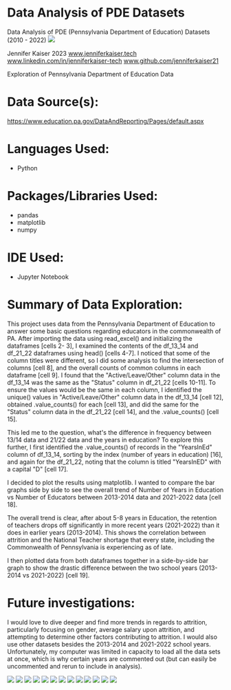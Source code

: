 # Data Analysis of PDE Datasets
Data Analysis of PDE (Pennsylvania Department of Education) Datasets (2010 - 2022)
<img src="https://github.com/jenniferKaiser21/PDE_data_analysis/blob/e69ab19f2010380bb562a32b19bd47cda1bf7c20/images/cell_19.png">

Jennifer Kaiser 2023
www.jenniferkaiser.tech
www.linkedin.com/in/jenniferkaiser-tech
www.github.com/jenniferkaiser21

Exploration of Pennsylvania Department of Education Data

# Data Source(s):
https://www.education.pa.gov/DataAndReporting/Pages/default.aspx

# Languages Used:
* Python

# Packages/Libraries Used:
* pandas
* matplotlib
* numpy

# IDE Used:
* Jupyter Notebook

# Summary of Data Exploration: 
This project uses data from the Pennsylvania Department of Education to answer some basic questions regarding educators in the commonwealth of PA.
After importing the data using read_excel() and initializing the dataframes [cells 2- 3], I examined the contents of the df_13_14 and df_21_22 dataframes using head() [cells 4-7]. I noticed that some of the column titles were different, so I did some analysis to find the intersection of columns [cell 8], and the overall counts of common columns in each dataframe [cell 9]. I found that the "Active/Leave/Other" column data in the df_13_14 was the same as the "Status" column in df_21_22 [cells 10-11]. To ensure the values would be the same in each column, I identified the unique() values in "Active/Leave/Other" column data in the df_13_14 [cell 12], obtained .value_counts() for each [cell 13], and did the same for the "Status" column data in the df_21_22 [cell 14], and the .value_counts() [cell 15]. 

This led me to the question, what's the difference in frequency between 13/14 data and 21/22 data and the years in education? To explore this further, I first identified the .value_counts() of records in the "YearsInEd" column of df_13_14, sorting by the index (number of years in education) [16], and again for the df_21_22, noting that the column is titled "YearsInED" with a capital "D" [cell 17]. 

I decided to plot the results using matplotlib. I wanted to compare the bar graphs side by side to see the overall trend of Number of Years in Education vs Number of Educators between 2013-2014 data and 2021-2022 data [cell 18].

The overall trend is clear, after about 5-8 years in Education, the retention of teachers drops off significantly in more recent years (2021-2022) than it does in earlier years (2013-2014). This shows the correlation between attrition and the National Teacher shortage that every state, including the Commonwealth of Pennsylvania is experiencing as of late.

I then plotted data from both dataframes together in a side-by-side bar graph to show the drastic difference between the two school years (2013-2014 vs 2021-2022) [cell 19].

# Future investigations:
I would love to dive deeper and find more trends in regards to attrition, particularly focusing on gender, average salary upon attrition, and attempting to determine other factors contributing to attrition. I would also use other datasets besides the 2013-2014 and 2021-2022 school years. Unfortunately, my computer was limited in capacity to load all the data sets at once, which is why certain years are commented out (but can easily be uncommented and rerun to include in analysis).

<img src="https://github.com/jenniferKaiser21/PDE_data_analysis/blob/e69ab19f2010380bb562a32b19bd47cda1bf7c20/images/cell_2_3.png">
<img src="https://github.com/jenniferKaiser21/PDE_data_analysis/blob/e69ab19f2010380bb562a32b19bd47cda1bf7c20/images/cell_4.png">
<img src="https://github.com/jenniferKaiser21/PDE_data_analysis/blob/e69ab19f2010380bb562a32b19bd47cda1bf7c20/images/cell_5.png">
<img src="https://github.com/jenniferKaiser21/PDE_data_analysis/blob/e69ab19f2010380bb562a32b19bd47cda1bf7c20/images/cell_6.png">
<img src="https://github.com/jenniferKaiser21/PDE_data_analysis/blob/e69ab19f2010380bb562a32b19bd47cda1bf7c20/images/cell_7.png">
<img src="https://github.com/jenniferKaiser21/PDE_data_analysis/blob/e69ab19f2010380bb562a32b19bd47cda1bf7c20/images/cell_8.png">
<img src="https://github.com/jenniferKaiser21/PDE_data_analysis/blob/e69ab19f2010380bb562a32b19bd47cda1bf7c20/images/cell_9.png">
<img src="https://github.com/jenniferKaiser21/PDE_data_analysis/blob/e69ab19f2010380bb562a32b19bd47cda1bf7c20/images/cell_10_11.png">
<img src="https://github.com/jenniferKaiser21/PDE_data_analysis/blob/e69ab19f2010380bb562a32b19bd47cda1bf7c20/images/cell_12_15.png">
<img src="https://github.com/jenniferKaiser21/PDE_data_analysis/blob/e69ab19f2010380bb562a32b19bd47cda1bf7c20/images/cell_16.png">
<img src="https://github.com/jenniferKaiser21/PDE_data_analysis/blob/e69ab19f2010380bb562a32b19bd47cda1bf7c20/images/cell_17.png">
<img src="https://github.com/jenniferKaiser21/PDE_data_analysis/blob/e69ab19f2010380bb562a32b19bd47cda1bf7c20/images/cell_18.png">
<img src="https://github.com/jenniferKaiser21/PDE_data_analysis/blob/e69ab19f2010380bb562a32b19bd47cda1bf7c20/images/cell_19.png">
